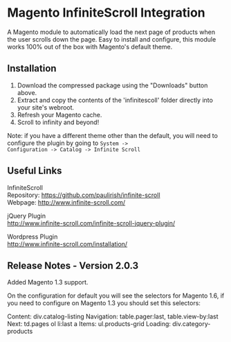 Magento InfiniteScroll Integration
=====================
A Magento module to automatically load the next page of products when the user scrolls down the page. Easy to install and configure, this module works 100% out of the box with Magento's default theme.

Installation
-----
1. Download the compressed package using the "Downloads" button above.
2. Extract and copy the contents of the 'infinitescoll' folder directly into your site's webroot.
3. Refresh your Magento cache.
4. Scroll to infinity and beyond!

Note: if you have a different theme other than the default, you will need to configure the plugin by going to <code>System -> Configuration -> Catalog -> Infinite Scroll</code>

Useful Links
-----
InfiniteScroll  
Repository: https://github.com/paulirish/infinite-scroll  
Webpage: http://www.infinite-scroll.com/  

jQuery Plugin  
http://www.infinite-scroll.com/infinite-scroll-jquery-plugin/  

Wordpress Plugin  
http://www.infinite-scroll.com/installation/  


Release Notes - Version 2.0.3
-----
Added Magento 1.3 support.

On the configuration for default you will see the selectors for Magento 1.6, if you need to configure on Magento 1.3 you should set this selectors:

Content: div.catalog-listing
Navigation: table.pager:last, table.view-by:last
Next: td.pages ol li:last a
Items: ul.products-grid
Loading: div.category-products
